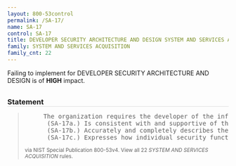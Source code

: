 ```yaml
---
layout: 800-53control
permalink: /SA-17/
name: SA-17
control: SA-17
title: DEVELOPER SECURITY ARCHITECTURE AND DESIGN SYSTEM AND SERVICES ACQUISITION
family: SYSTEM AND SERVICES ACQUISITION
family_cnt: 22
---
```

<p class="text-danger">Failing to implement for DEVELOPER SECURITY ARCHITECTURE AND DESIGN is of <b>HIGH</b> impact.</p>

<h3 style="border-bottom:1px solid #ddd;margin:30px 0 8px 0;">Statement</h3>
<blockquote>
<pre>     The organization requires the developer of the information system, system component, or information system service to produce a design specification and security architecture that: 
      (SA-17a.) Is consistent with and supportive of the organization�s security architecture which is established within and is an integrated part of the organization�s enterprise architecture; 
      (SA-17b.) Accurately and completely describes the required security functionality, and the allocation of security controls among physical and logical components; and 
      (SA-17c.) Expresses how individual security functions, mechanisms, and services work together to provide required security capabilities and a unified approach to protection. 
</pre>
<p><small>via NIST Special Publication 800-53v4. View all 22 <i>SYSTEM AND SERVICES ACQUISITION</i> rules. <a href="/cce/ssg/group/$Group_id"><span class="glyphicon glyphicon-link"></span></a> </small></p>
</blockquote>

